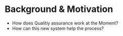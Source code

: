 Background & Motivation
===

- How does Qualitiy assurance work at the Moment?
- How can this new system help the process?